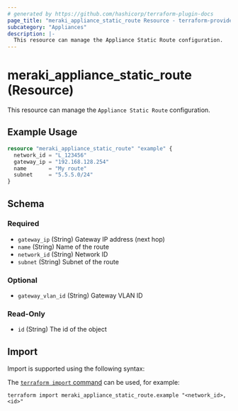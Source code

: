 ```yaml
---
# generated by https://github.com/hashicorp/terraform-plugin-docs
page_title: "meraki_appliance_static_route Resource - terraform-provider-meraki"
subcategory: "Appliances"
description: |-
  This resource can manage the Appliance Static Route configuration.
---
```


# meraki_appliance_static_route (Resource)

This resource can manage the `Appliance Static Route` configuration.

## Example Usage

```terraform
resource "meraki_appliance_static_route" "example" {
  network_id = "L_123456"
  gateway_ip = "192.168.128.254"
  name       = "My route"
  subnet     = "5.5.5.0/24"
}
```

<!-- schema generated by tfplugindocs -->
## Schema

### Required

- `gateway_ip` (String) Gateway IP address (next hop)
- `name` (String) Name of the route
- `network_id` (String) Network ID
- `subnet` (String) Subnet of the route

### Optional

- `gateway_vlan_id` (String) Gateway VLAN ID

### Read-Only

- `id` (String) The id of the object

## Import

Import is supported using the following syntax:

The [`terraform import` command](https://developer.hashicorp.com/terraform/cli/commands/import) can be used, for example:

```shell
terraform import meraki_appliance_static_route.example "<network_id>,<id>"
```
